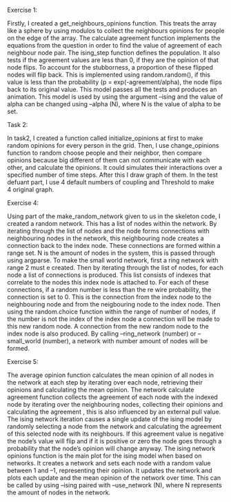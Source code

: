 Exercise 1: 

Firstly, I created a get_neighbours_opinions function. This treats the array like a sphere by using modulos to collect the neighbours opinions for people on the edge of the array. The calculate agreement function implements the equations from the question in order to find the value of agreement of each neighbour node pair. The ising_step function defines the population. It also tests if the agreement values are less than 0, if they are the opinion of that node flips. To account for the stubborness, a proportion of these flipped nodes will flip back. This is implemented using  random.random(), if this value is less than the probability (p = exp(-agreement/alpha), the node flips back to its original value. This model passes all  the tests and produces an animation. This model is used by using the argument –ising and the value of alpha can be changed using –alpha (N), where N is the value of alpha to be set. 


Task 2:

In task2, I created a function called initialize_opinions at first to make random opinions for every person in the grid. Then, I use  change_opinions function to random choose people and their neighbor, then compare opinions because big different of  them can not communicate with each other, and calculate the opinions. It could simulates their interactions over a specified number of time steps. After this I draw graph of them. In the test defuant part, I use 4 default numbers of  coupling and Threshold to make 4 original graph.


Exercise 4: 

Using part of the make_random_network given to us in the skeleton code, I created a random network. This has a list of nodes within the network. By iterating through the list of nodes and the node forms connections with neighbouring nodes in the network, this neighbouring node creates a connection back to the index node. These connections are formed within a range set. N is the amount of nodes in the system, this is passed through using argparse. To make the small world network, first a ring network with range 2 must e created. Then by iterating through the list of nodes, for each node a list of connections is produced. This list consists of indexes that correlate to the nodes this index node is attached to. For each of these connections, if a random number is less than the re wire probability, the connection is set to 0. This is the connection from the index node to the neighbouring node and from the neigbouring node to the index node. Then using the random.choice function within the range of number of nodes, if the number is not the index of the index node a connection will be made to this new random node. A connection from the new random node to the index node is also produced. By calling –ring_network  (number) or –small_world (number), a network with number amount of nodes will be formed. 

 

 

Exercise 5: 

The average opinion function calculates the mean opinion of all nodes in the network at each step by iterating over each node, retrieving their opinions and calculating the mean opinion. The network calculate agreement function collects the agreement of each node with the indexed node by iterating over the neighbouring nodes, collecting their opinions and calculating the agreement , this is also influenced by an external pull value. The ising network iteration causes a single update of the ising model by randomly selecting a node from the network and calculating the agreement of this selected node with its neighbours. If this agreement value is negative the node’s value will flip and if it is positive or zero the node goes through a probability that the node’s opinion will change anyway. The ising network opinions function is the main plot for the ising model when based on networks. It creates a network and sets each node with a random value between 1 and –1, representing their opinion. It updates the network and plots each update and the mean opinion of the network over time. This can be called by using –ising paired with –use_network (N), where N represents the amount of nodes in the network. 
